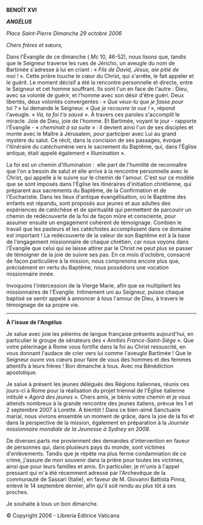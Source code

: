 **BENOÎT XVI**

***ANGÉLUS***

*Place Saint-Pierre* *Dimanche 29 octobre 2006*

*Chers frères et sœurs,*

Dans l'Évangile de ce dimanche ( *Mc* 10, 46-52), nous lisons que, tandis que le Seigneur traverse les rues de Jéricho, un aveugle du nom de Bartimée s'adresse à lui en criant : « *Fils de David, Jésus, aie pitié de moi !* ». Cette prière touche le cœur du Christ, qui s'arrête, le fait appeler et le guérit. Le moment décisif a été la rencontre personnelle et directe, entre le Seigneur et cet homme souffrant. Ils sont l'un en face de l'autre : Dieu, avec sa volonté de guérir, et l'homme avec son désir d'être guéri. Deux libertés, deux volontés convergentes : « *Que veux-tu que je fasse pour toi ?* » lui demande le Seigneur. « *Que je recouvre la vue !* », répond l'aveugle. « *Va, ta foi t'a sauvé* ». À travers ces paroles s'accomplit le miracle. Joie de Dieu, joie de l'homme. Et Bartimée, voyant le jour - rapporte l'Évangile - « *cheminait à sa suite* » : il devient ainsi l'un de ses disciples et monte avec le Maître à Jérusalem, pour participer avec Lui au grand mystère du salut. Ce récit, dans la concision de ses passages, évoque l'itinéraire du catéchumène vers le sacrement du Baptême, qui, dans l'Église antique, était appelé également « Illumination ».

La foi est un chemin d'illumination :  elle part de l'humilité de reconnaître que l'on a besoin de salut et elle arrive à la rencontre personnelle avec le Christ, qui appelle à le suivre sur le chemin de l'amour. C'est sur ce modèle que se sont imposés dans l'Église les itinéraires d'initiation chrétienne, qui préparent aux sacrements du Baptême, de la Confirmation et de l'Eucharistie. Dans les lieux d'antique évangélisation, où le Baptême des enfants est répandu, sont proposés aux jeunes et aux adultes des expériences de catéchèse et de spiritualité qui permettent de parcourir un chemin de redécouverte de la foi de façon mûre et consciente, pour assumer ensuite un engagement cohérent de témoignage. Combien le travail que les pasteurs et les catéchistes accomplissent dans ce domaine est important ! La redécouverte de la valeur de son Baptême est à la base de l'engagement missionnaire de chaque chrétien, car nous voyons dans l'Évangile que celui qui se laisse attirer par le Christ ne peut plus se passer de témoigner de la joie de suivre ses pas. En ce mois d'octobre, consacré de façon particulière à la mission, nous comprenons encore plus que, précisément en vertu du Baptême, nous possédons une vocation missionnaire innée.

Invoquons l'intercession de la Vierge Marie, afin que se multiplient les missionnaires de l'Évangile. Intimement uni au Seigneur, puisse chaque baptisé se sentir appelé à annoncer à tous l'amour de Dieu, à travers le témoignage de sa propre vie.

* * *

**À l'issue de l'Angélus**

Je salue avec joie les pèlerins de langue française présents aujourd'hui, en particulier le groupe de sénateurs des « *Amitiés France-Saint-Siège* ». Que votre pèlerinage à Rome vous fortifie dans la foi au Christ ressuscité, en vous donnant l'audace de crier vers lui comme l'aveugle Bartimée ! Que le Seigneur ouvre vos cœurs pour faire de vous des hommes et des femmes attentifs à leurs frères ! Bon dimanche à tous. Avec ma Bénédiction apostolique.

Je salue à présent les jeunes délégués des Régions italiennes, réunis ces jours-ci à Rome pour la réalisation du projet triennal de l'Église italienne intitulé « *Agorà des jeunes* ». Chers amis, je bénis votre chemin et je vous attends nombreux à la grande rencontre des jeunes italiens, prévue les 1 et 2 septembre 2007 à Lorette. À bientôt ! Dans ce bien-aimé Sanctuaire marial, nous vivrons ensemble un moment de grâce, dans la joie de la foi et dans la perspective de la mission, également en préparation à la *Journée missionnaire mondiale de la Jeunesse à Sydney en 2008*.

De diverses parts me proviennent des demandes d'intervention en faveur de personnes qui, dans plusieurs pays du monde, sont victimes d'enlèvements. Tandis que je répète ma plus ferme condamnation de ce crime, j'assure de mon souvenir dans la prière pour toutes les victimes, ainsi que pour leurs familles et amis. En particulier, je m'unis à l'appel pressant qui m'a été récemment adressé par l'Archevêque de la communauté de Sassari (Italie), en faveur de M. Giovanni Battista Pinna, enlevé le 14 septembre dernier, afin qu'il soit rendu au plus tôt à ses proches.

Je souhaite à tous un bon dimanche.

© Copyright 2006 - Libreria Editrice Vaticana